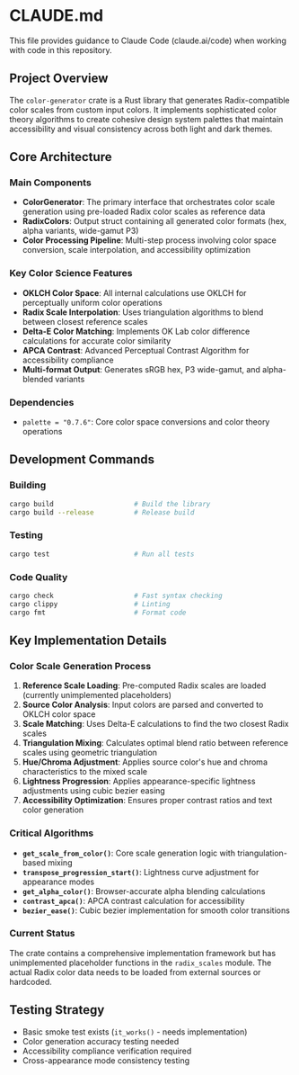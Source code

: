 # CLAUDE.md

This file provides guidance to Claude Code (claude.ai/code) when working with code in this repository.

## Project Overview

The `color-generator` crate is a Rust library that generates Radix-compatible color scales from custom input colors. It implements sophisticated color theory algorithms to create cohesive design system palettes that maintain accessibility and visual consistency across both light and dark themes.

## Core Architecture

### Main Components

- **ColorGenerator**: The primary interface that orchestrates color scale generation using pre-loaded Radix color scales as reference data
- **RadixColors**: Output struct containing all generated color formats (hex, alpha variants, wide-gamut P3)
- **Color Processing Pipeline**: Multi-step process involving color space conversion, scale interpolation, and accessibility optimization

### Key Color Science Features

- **OKLCH Color Space**: All internal calculations use OKLCH for perceptually uniform color operations
- **Radix Scale Interpolation**: Uses triangulation algorithms to blend between closest reference scales
- **Delta-E Color Matching**: Implements OK Lab color difference calculations for accurate color similarity
- **APCA Contrast**: Advanced Perceptual Contrast Algorithm for accessibility compliance
- **Multi-format Output**: Generates sRGB hex, P3 wide-gamut, and alpha-blended variants

### Dependencies

- `palette = "0.7.6"`: Core color space conversions and color theory operations

## Development Commands

### Building
```bash
cargo build                    # Build the library
cargo build --release          # Release build
```

### Testing
```bash
cargo test                     # Run all tests
```

### Code Quality
```bash
cargo check                    # Fast syntax checking
cargo clippy                   # Linting
cargo fmt                      # Format code
```

## Key Implementation Details

### Color Scale Generation Process

1. **Reference Scale Loading**: Pre-computed Radix scales are loaded (currently unimplemented placeholders)
2. **Source Color Analysis**: Input colors are parsed and converted to OKLCH color space
3. **Scale Matching**: Uses Delta-E calculations to find the two closest Radix scales
4. **Triangulation Mixing**: Calculates optimal blend ratio between reference scales using geometric triangulation
5. **Hue/Chroma Adjustment**: Applies source color's hue and chroma characteristics to the mixed scale
6. **Lightness Progression**: Applies appearance-specific lightness adjustments using cubic bezier easing
7. **Accessibility Optimization**: Ensures proper contrast ratios and text color generation

### Critical Algorithms

- **`get_scale_from_color()`**: Core scale generation logic with triangulation-based mixing
- **`transpose_progression_start()`**: Lightness curve adjustment for appearance modes
- **`get_alpha_color()`**: Browser-accurate alpha blending calculations
- **`contrast_apca()`**: APCA contrast calculation for accessibility
- **`bezier_ease()`**: Cubic bezier implementation for smooth color transitions

### Current Status

The crate contains a comprehensive implementation framework but has unimplemented placeholder functions in the `radix_scales` module. The actual Radix color data needs to be loaded from external sources or hardcoded.

## Testing Strategy

- Basic smoke test exists (`it_works()` - needs implementation)
- Color generation accuracy testing needed
- Accessibility compliance verification required
- Cross-appearance mode consistency testing